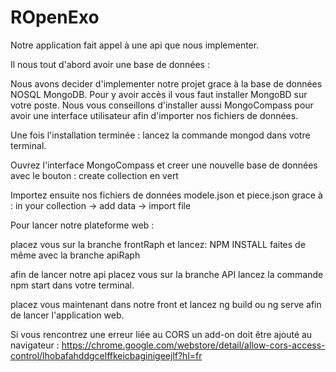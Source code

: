 # ROpenExo

Notre application fait appel à une api que nous implementer.


Il nous tout d'abord avoir une base de données : 

  Nous avons decider d'implementer notre projet grace à la base de données NOSQL MongoDB.
  Pour y avoir accès il vous faut installer MongoBD sur votre poste. Nous vous conseillons d'installer aussi MongoCompass pour avoir une interface utilisateur afin d'importer nos fichiers de données.
  
  Une fois l'installation terminée : lancez la commande mongod dans votre terminal.
  
  Ouvrez l'interface MongoCompass et creer une nouvelle base de données avec le bouton : create collection en vert 
  
  Importez ensuite nos fichiers de données modele.json et piece.json grace à : in your collection -> add data -> import file 
  

Pour lancer notre plateforme web :
  
 placez vous sur la branche frontRaph et lancez: NPM INSTALL 
 faites de même avec la branche apiRaph

 afin de lancer notre api placez vous sur la branche API lancez la commande npm start dans votre terminal.
 
 placez vous maintenant dans notre front et lancez ng build ou ng serve afin de lancer l'application web.
 

Si vous rencontrez une erreur liée au CORS un add-on doit être ajouté au navigateur :
https://chrome.google.com/webstore/detail/allow-cors-access-control/lhobafahddgcelffkeicbaginigeejlf?hl=fr


